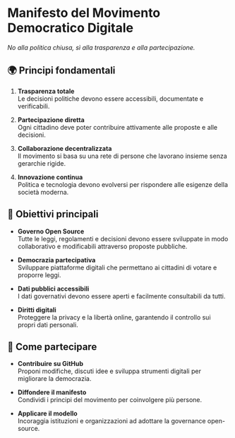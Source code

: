 # Manifesto del Movimento Democratico Digitale

_No alla politica chiusa, sì alla trasparenza e alla partecipazione._



## 🌍 Principi fondamentali

1. **Trasparenza totale**  
   Le decisioni politiche devono essere accessibili, documentate e verificabili.

2. **Partecipazione diretta**  
   Ogni cittadino deve poter contribuire attivamente alle proposte e alle decisioni.

3. **Collaborazione decentralizzata**  
   Il movimento si basa su una rete di persone che lavorano insieme senza gerarchie rigide.

4. **Innovazione continua**  
   Politica e tecnologia devono evolversi per rispondere alle esigenze della società moderna.

## 🎯 Obiettivi principali

- **Governo Open Source**  
  Tutte le leggi, regolamenti e decisioni devono essere sviluppate in modo collaborativo e modificabili attraverso proposte pubbliche.

- **Democrazia partecipativa**  
  Sviluppare piattaforme digitali che permettano ai cittadini di votare e proporre leggi.

- **Dati pubblici accessibili**  
  I dati governativi devono essere aperti e facilmente consultabili da tutti.

- **Diritti digitali**  
  Proteggere la privacy e la libertà online, garantendo il controllo sui propri dati personali.

## 🤝 Come partecipare

- **Contribuire su GitHub**  
  Proponi modifiche, discuti idee e sviluppa strumenti digitali per migliorare la democrazia.

- **Diffondere il manifesto**  
  Condividi i principi del movimento per coinvolgere più persone.

- **Applicare il modello**  
  Incoraggia istituzioni e organizzazioni ad adottare la governance open-source.




